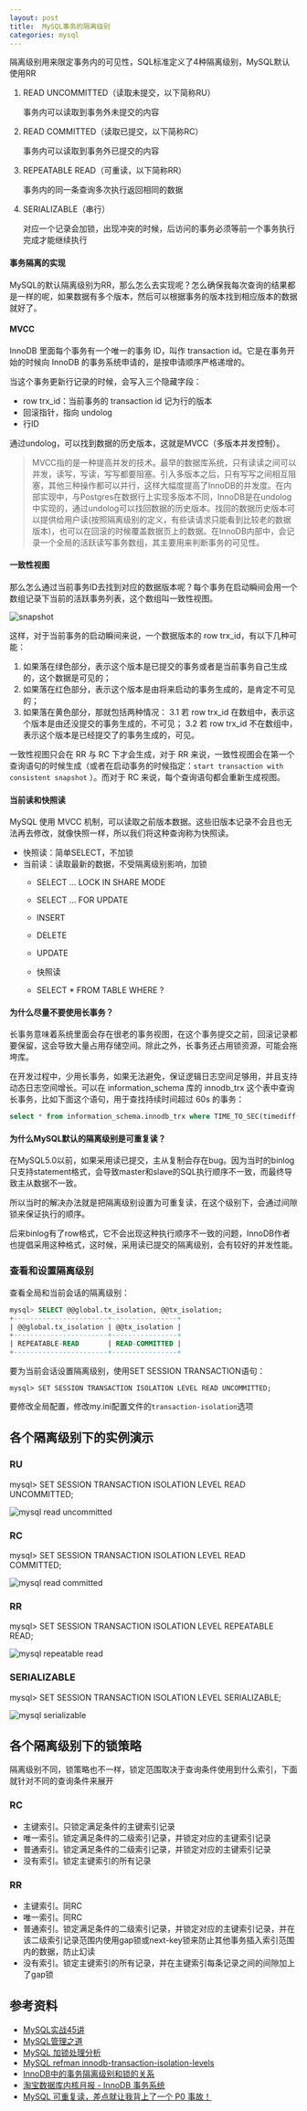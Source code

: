 ```yaml
---
layout: post
title:  MySQL事务的隔离级别
categories: mysql
---
```


隔离级别用来限定事务内的可见性，SQL标准定义了4种隔离级别，MySQL默认使用RR

1. READ UNCOMMITTED（读取未提交，以下简称RU）
    
	事务内可以读取到事务外未提交的内容

1. READ COMMITTED（读取已提交，以下简称RC）
    
	事务内可以读取到事务外已提交的内容

1. REPEATABLE READ（可重读，以下简称RR）
    
	事务内的同一条查询多次执行返回相同的数据

1. SERIALIZABLE（串行）

	对应一个记录会加锁，出现冲突的时候，后访问的事务必须等前一个事务执行完成才能继续执行

#### 事务隔离的实现

MySQL的默认隔离级别为RR，那么怎么去实现呢？怎么确保我每次查询的结果都是一样的呢，如果数据有多个版本，然后可以根据事务的版本找到相应版本的数据就好了。

#### MVCC
InnoDB 里面每个事务有一个唯一的事务 ID，叫作 transaction id。它是在事务开始的时候向 InnoDB 的事务系统申请的，是按申请顺序严格递增的。

当这个事务更新行记录的时候，会写入三个隐藏字段：

- row trx_id：当前事务的 transaction id 记为行的版本
- 回滚指针，指向 undolog
- 行ID

通过undolog，可以找到数据的历史版本，这就是MVCC（多版本并发控制）。

> MVCC指的是一种提高并发的技术。最早的数据库系统，只有读读之间可以并发，读写，写读，写写都要阻塞。引入多版本之后，只有写写之间相互阻塞，其他三种操作都可以并行，这样大幅度提高了InnoDB的并发度。在内部实现中，与Postgres在数据行上实现多版本不同，InnoDB是在undolog中实现的，通过undolog可以找回数据的历史版本。找回的数据历史版本可以提供给用户读(按照隔离级别的定义，有些读请求只能看到比较老的数据版本)，也可以在回滚的时候覆盖数据页上的数据。在InnoDB内部中，会记录一个全局的活跃读写事务数组，其主要用来判断事务的可见性。

#### 一致性视图

那么怎么通过当前事务ID去找到对应的数据版本呢？每个事务在启动瞬间会用一个数组记录下当前的活跃事务列表，这个数组叫一致性视图。

![snapshot](/images/snapshot.png)

这样，对于当前事务的启动瞬间来说，一个数据版本的 row trx_id，有以下几种可能：
1. 如果落在绿色部分，表示这个版本是已提交的事务或者是当前事务自己生成的，这个数据是可见的；
2. 如果落在红色部分，表示这个版本是由将来启动的事务生成的，是肯定不可见的；
3. 如果落在黄色部分，那就包括两种情况：
    3.1 若 row trx_id 在数组中，表示这个版本是由还没提交的事务生成的，不可见；
    3.2 若 row trx_id 不在数组中，表示这个版本是已经提交了的事务生成的，可见。
    
一致性视图只会在 RR 与 RC 下才会生成，对于 RR 来说，一致性视图会在第一个查询语句的时候生成（或者在启动事务的时候指定：`start transaction with consistent snapshot` ）。而对于 RC 来说，每个查询语句都会重新生成视图。
    
#### 当前读和快照读

MySQL 使用 MVCC 机制，可以读取之前版本数据。这些旧版本记录不会且也无法再去修改，就像快照一样，所以我们将这种查询称为快照读。

- 快照读：简单SELECT，不加锁
- 当前读：读取最新的数据，不受隔离级别影响，加锁
    - SELECT ... LOCK IN SHARE MODE
    - SELECT ... FOR UPDATE
    - INSERT
    - DELETE
    - UPDATE
    
    - 快照读
    - SELECT * FROM TABLE WHERE ?

#### 为什么尽量不要使用长事务？

长事务意味着系统里面会存在很老的事务视图，在这个事务提交之前，回滚记录都要保留，这会导致大量占用存储空间。除此之外，长事务还占用锁资源，可能会拖垮库。

在开发过程中，少用长事务，如果无法避免，保证逻辑日志空间足够用，并且支持动态日志空间增长。可以在 information_schema 库的 innodb_trx 这个表中查询长事务，比如下面这个语句，用于查找持续时间超过 60s 的事务：
```sql
select * from information_schema.innodb_trx where TIME_TO_SEC(timediff(now(),trx_started))>60
```

#### 为什么MySQL默认的隔离级别是可重复读？
在MySQL5.0以前，如果采用读已提交，主从复制会存在bug。因为当时的binlog只支持statement格式，会导致master和slave的SQL执行顺序不一致，而最终导致主从数据不一致。

所以当时的解决办法就是把隔离级别设置为可重复读，在这个级别下，会通过间隙锁来保证执行的顺序。

后来binlog有了row格式，它不会出现这种执行顺序不一致的问题，InnoDB作者也提倡采用这种格式，这时候，采用读已提交的隔离级别，会有较好的并发性能。

### 查看和设置隔离级别

查看全局和当前会话的隔离级别：

```sql
mysql> SELECT @@global.tx_isolation, @@tx_isolation;
+-----------------------+----------------+
| @@global.tx_isolation | @@tx_isolation |
+-----------------------+----------------+
| REPEATABLE-READ       | READ-COMMITTED |
+-----------------------+----------------+
```

要为当前会话设置隔离级别，使用SET SESSION TRANSACTION语句：

```shell
mysql> SET SESSION TRANSACTION ISOLATION LEVEL READ UNCOMMITTED;
```

要修改全局配置，修改my.ini配置文件的```transaction-isolation```选项

## 各个隔离级别下的实例演示

### RU

mysql> SET SESSION TRANSACTION ISOLATION LEVEL READ UNCOMMITTED;

![mysql read uncommitted](/images/mysql-read-uncommitted.png)

### RC

mysql> SET SESSION TRANSACTION ISOLATION LEVEL READ COMMITTED;

![mysql read committed](/images/mysql-read-committed.png)

### RR

mysql> SET SESSION TRANSACTION ISOLATION LEVEL REPEATABLE READ;

![mysql repeatable read](/images/mysql-repeatable-read.png)

### SERIALIZABLE

mysql> SET SESSION TRANSACTION ISOLATION LEVEL SERIALIZABLE;

![mysql serializable](/images/mysql-serializable.png)

## 各个隔离级别下的锁策略

隔离级别不同，锁策略也不一样，锁定范围取决于查询条件使用到什么索引，下面就针对不同的查询条件来展开

### RC

- 主键索引。只锁定满足条件的主键索引记录
- 唯一索引。锁定满足条件的二级索引记录，并锁定对应的主键索引记录
- 普通索引。锁定满足条件的二级索引记录，并锁定对应的主键索引记录
- 没有索引。锁定主键索引的所有记录

### RR

- 主键索引。同RC
- 唯一索引。同RC
- 普通索引。锁定满足条件的二级索引记录，并锁定对应的主键索引记录，并在该二级索引记录范围内使用gap锁或next-key锁来防止其他事务插入索引范围内的数据，防止幻读
- 没有索引。锁定主键索引的所有记录，并在主键索引每条记录之间的间隙加上了gap锁

## 参考资料
- [MySQL实战45讲](https://time.geekbang.org/column/article/68319)
- [MySQL管理之道](https://item.jd.com/11973797.html)
- [MySQL 加锁处理分析](http://hedengcheng.com/?p=771)
- [MySQL refman innodb-transaction-isolation-levels](https://dev.mysql.com/doc/refman/8.0/en/innodb-transaction-isolation-levels.html)
- [InnoDB中的事务隔离级别和锁的关系](https://tech.meituan.com/innodb-lock.html)
- [淘宝数据库内核月报 - InnoDB 事务系统](http://mysql.taobao.org/monthly/2017/12/01/)
- [MySQL 可重复读，差点就让我背上了一个 P0 事故！](https://mp.weixin.qq.com/s?__biz=MzA3ODg3OTk4OA==&mid=2651097135&idx=4&sn=6ed14d6e1958d21062c96d8c8b5e4f8a&chksm=844c25b4b33baca258683c24f1e21ec0a0ac41befda73d74f61a3495b3415605df488f0d157c&mpshare=1&scene=1&srcid=&sharer_sharetime=1591102266856&sharer_shareid=9fbe450980474acdd3d83f0762a1e02a&key=fca09ad36b8e124bda8a01c184c807a9e96268465a880b47cf4e0479f66be5e8562ff3fa2a948644bfa1580eea96bea25ee127196190277f7276ce37e9a9b1ef39a1604bfd6aef93c00ed81a72f4cfdb&ascene=1&uin=NzM3MTI4MzQy&devicetype=Windows+10&version=62070158&lang=zh_CN&exportkey=A%2FlVQXadLfciJzHEG78IXEg%3D&pass_ticket=ke4%2Bc8h%2Fds7ijjvFttsu6VOdZYvjo1OufD74vIY1MXL9URGstOoMG0EUzQDErakC)
